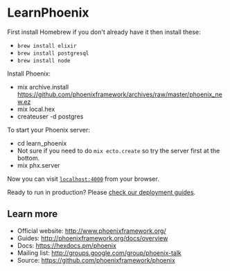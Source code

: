 # LearnPhoenix

First install Homebrew if you don't already have it then install these: 
* `brew install elixir`
* `brew install postgresql`
* `brew install node`

Install Phoenix:
* mix archive.install https://github.com/phoenixframework/archives/raw/master/phoenix_new.ez
* mix local.hex
* createuser -d postgres

To start your Phoenix server:

  * cd learn_phoenix
  * Not sure if you need to do `mix ecto.create` so try the server first at the bottom.
  * mix phx.server

Now you can visit [`localhost:4000`](http://localhost:4000) from your browser.

Ready to run in production? Please [check our deployment guides](http://www.phoenixframework.org/docs/deployment).

## Learn more

  * Official website: http://www.phoenixframework.org/
  * Guides: http://phoenixframework.org/docs/overview
  * Docs: https://hexdocs.pm/phoenix
  * Mailing list: http://groups.google.com/group/phoenix-talk
  * Source: https://github.com/phoenixframework/phoenix
